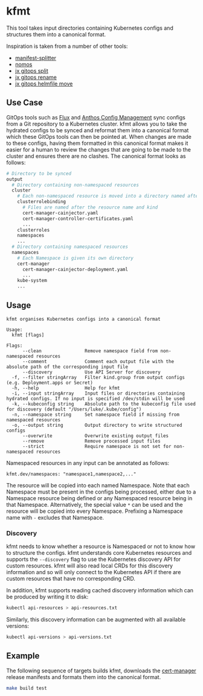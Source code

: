 # kfmt

This tool takes input directories containing Kubernetes configs and structures them into a canonical
format.

Inspiration is taken from a number of other tools:

- [manifest-splitter](https://github.com/munnerz/manifest-splitter)
- [nomos](https://cloud.google.com/anthos-config-management/docs/how-to/nomos-command)
- [jx gitops split](https://github.com/jenkins-x/jx-gitops/blob/master/docs/cmd/jx-gitops_split.md)
- [jx gitops
  rename](https://github.com/jenkins-x/jx-gitops/blob/master/docs/cmd/jx-gitops_rename.md)
- [jx gitops helmfile
  move](https://github.com/jenkins-x/jx-gitops/blob/master/docs/cmd/jx-gitops_helmfile_move.md)

## Use Case

GitOps tools such as [Flux](https://github.com/fluxcd/flux) and [Anthos Config
Management](https://cloud.google.com/anthos/config-management) sync configs from a Git repository to
a Kubernetes cluster. kfmt allows you to take the hydrated configs to be synced and reformat them
into a canonical format which these GitOps tools can then be pointed at. When changes are made to
these configs, having them formatted in this canonical format makes it easier for a human to review
the changes that are going to be made to the cluster and ensures there are no clashes. The canonical
format looks as follows:

```sh
# Directory to be synced
output
  # Directory containing non-namespaced resources
  cluster
    # Each non-namespaced resource is moved into a directory named after its kind
    clusterrolebinding
      # Files are named after the resource name and kind
      cert-manager-cainjector.yaml
      cert-manager-controller-certificates.yaml
      ...
    clusterroles
    namespaces
    ...
  # Directory containing namespaced resources
  namespaces
    # Each Namespace is given its own directory
    cert-manager
      cert-manager-cainjector-deployment.yaml
      ...
    kube-system
    ...
```

## Usage

```text
kfmt organises Kubernetes configs into a canonical format

Usage:
  kfmt [flags]

Flags:
      --clean                Remove namespace field from non-namespaced resources
      --comment              Comment each output file with the absolute path of the corresponding input file
      --discovery            Use API Server for discovery
  -f, --filter stringArray   Filter kind.group from output configs (e.g. Deployment.apps or Secret)
  -h, --help                 Help for kfmt
  -i, --input stringArray    Input files or directories containing hydrated configs. If no input is specified /dev/stdin will be used
  -k, --kubeconfig string    Absolute path to the kubeconfig file used for discovery (default "/Users/luke/.kube/config")
  -n, --namespace string     Set namespace field if missing from namespaced resources
  -o, --output string        Output directory to write structured configs
      --overwrite            Overwrite existing output files
      --remove               Remove processed input files
      --strict               Require namespace is not set for non-namespaced resources
```

Namespaced resources in any input can be annotated as follows:

```
kfmt.dev/namespaces: "namespace1,namespace2,..."
```

The resource will be copied into each named Namespace. Note that each Namespace must be present in
the configs being processed, either due to a Namespace resource being defined or any Namespaced
resource being in that Namespace. Alternatively, the special value `*` can be used and the resource
will be copied into every Namespace. Prefixing a Namespace name with `-` excludes that Namespace.

### Discovery

kfmt needs to know whether a resource is Namespaced or not to know how to structure the configs.
kfmt understands core Kubernetes resources and supports the `--discovery` flag to use the Kubernetes
discovery API for custom resources. kfmt will also read local CRDs for this discovery information
and so will only connect to the Kubernetes API if there are custom resources that have no
corresponding CRD.

In addition, kfmt supports reading cached discovery information which can be produced by writing it
to disk:

```sh
kubectl api-resources > api-resources.txt
```

Similarly, this discovery information can be augmented with all available versions:

```sh
kubectl api-versions > api-versions.txt
```

## Example

The following sequence of targets builds kfmt, downloads the
[cert-manager](https://github.com/jetstack/cert-manager) release manifests and formats them into the
canonical format.

```sh
make build test
```
